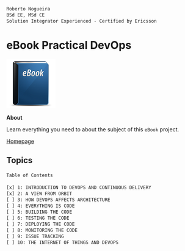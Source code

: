 ```
Roberto Nogueira  
BSd EE, MSd CE
Solution Integrator Experienced - Certified by Ericsson
```
# eBook Practical DevOps

![ebook image](images/ebook.png)

**About**

Learn everything you need to about the subject of this `eBook` project.

[Homepage](https://www.packtpub.com/networking-and-servers/practical-devops)

## Topics
```
Table of Contents

[x] 1: INTRODUCTION TO DEVOPS AND CONTINUOUS DELIVERY
[x] 2: A VIEW FROM ORBIT
[ ] 3: HOW DEVOPS AFFECTS ARCHITECTURE
[ ] 4: EVERYTHING IS CODE
[ ] 5: BUILDING THE CODE
[ ] 6: TESTING THE CODE
[ ] 7: DEPLOYING THE CODE
[ ] 8: MONITORING THE CODE
[ ] 9: ISSUE TRACKING
[ ] 10: THE INTERNET OF THINGS AND DEVOPS
```
